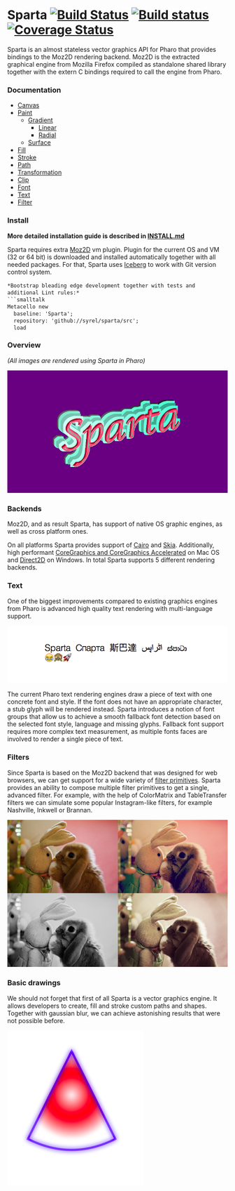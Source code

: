 # Sparta [![Build Status](https://travis-ci.org/syrel/Sparta.svg?branch=master)](https://travis-ci.org/syrel/Sparta) [![Build status](https://ci.appveyor.com/api/projects/status/5rivbl8u726h31is?svg=true)](https://ci.appveyor.com/project/syrel/sparta) [![Coverage Status](https://coveralls.io/repos/github/syrel/Sparta/badge.svg?branch=master)](https://coveralls.io/github/syrel/Sparta?branch=master)

Sparta is an almost stateless vector graphics API for Pharo that provides bindings to the Moz2D rendering backend. Moz2D is the extracted graphical engine from Mozilla Firefox compiled as standalone shared library together with the extern C bindings required to call the engine from Pharo.

### Documentation
  - [Canvas](src/Sparta-Core.package/SpartaCanvas.class/README.md)
  - [Paint](src/Sparta-Core.package/TSpartaPaint.trait/README.md)
    - [Gradient](src/Sparta-Core.package/TSpartaGradientPaint.trait/README.md)
      - [Linear](src/Sparta-Core.package/TSpartaLinearGradientPaint.trait/README.md)
      - [Radial](src/Sparta-Core.package/TSpartaRadialGradientPaint.trait/README.md)
    - [Surface](src/Sparta-Core.package/TSpartaSurfacePaint.trait/README.md)
  - [Fill](src/Sparta-Core.package/SpartaFillPainter.class/README.md)
  - [Stroke](src/Sparta-Core.package/SpartaStrokePainter.class/README.md)
  - [Path](src/Sparta-Core.package/TSpartaPathBuilder.trait/README.md)
  - [Transformation](src/Sparta-Core.package/SpartaTransformationBuilder.class/README.md)
  - [Clip](src/Sparta-Core.package/SpartaClipper.class/README.md)
  - [Font](src/Sparta-Core.package/SpartaFontBuilder.class/README.md)
  - [Text](src/Sparta-Core.package/SpartaTextPainter.class/README.md)
  - [Filter](src/Sparta-Core.package/SpartaFilterPainter.class/README.md)

### Install

**More detailed installation guide is described in [INSTALL.md](INSTALL.md)**

Sparta requires extra [Moz2D](https://github.com/syrel/Moz2D) vm plugin. Plugin for the current OS and VM (32 or 64 bit) is downloaded and installed automatically together with all needed packages. For that, Sparta uses [Iceberg](https://github.com/npasserini/iceberg) to work with Git version control system.

```
*Bootstrap bleading edge development together with tests and additional Lint rules:*
```smalltalk
Metacello new
  baseline: 'Sparta';
  repository: 'github://syrel/sparta/src';
  load
```

### Overview
*(All images are rendered using Sparta in Pharo)*

!["Sparta" string rendered with applied neon filter](screenshots/Sparta-v1-Neon.png "Neon filter")

### Backends
Moz2D, and as result Sparta, has support of native OS graphic engines, as well as cross platform ones.

On all platforms Sparta provides support of [Cairo](https://cairographics.org) and [Skia](https://skia.org/). Additionally, high performant [CoreGraphics and CoreGraphics Accelerated](https://developer.apple.com/reference/coregraphics) on Mac OS and [Direct2D](https://msdn.microsoft.com/en-us/library/windows/desktop/dd317121(v=vs.85).aspx) on Windows.
In total Sparta supports 5 different rendering backends. 

### Text
One of the biggest improvements compared to existing graphics engines from Pharo is advanced high quality text rendering with multi-language support.

![Multilanguage support in Sparta](screenshots/Sparta-v1-Multilanguage.png "Sparta Multilanguage")

The current Pharo text rendering engines draw a piece of text with one concrete font and style. If the font does not have an appropriate character, a stub glyph will be rendered instead.
Sparta introduces a notion of font groups that allow us to achieve a smooth fallback font detection based on the selected font style, language and missing glyphs. Fallback font support requires more complex text measurement, as multiple fonts faces are involved to render a single piece of text.

### Filters
Since Sparta is based on the Moz2D backend that was designed for web browsers, we can get support for a wide variety of [filter primitives](https://www.w3.org/TR/SVG/filters.html). Sparta provides an ability to compose multiple filter primitives to get a single, advanced filter. For example, with the help of ColorMatrix and TableTransfer filters we can simulate some popular Instagram-like filters, for example Nashville, Inkwell or Brannan.

![Instagram-like filters implemented with Sparta](screenshots/Sparta-v1-Filters.png "Sparta Filters")

### Basic drawings
We should not forget that first of all Sparta is a vector graphics engine. It allows developers to create, fill and stroke custom paths and shapes. Together with gaussian blur, we can achieve astonishing results that were not possible before.

![Basic vector graphics in Sparta](screenshots/Sparta-v1-Shapes.png "Sparta Shapes")
